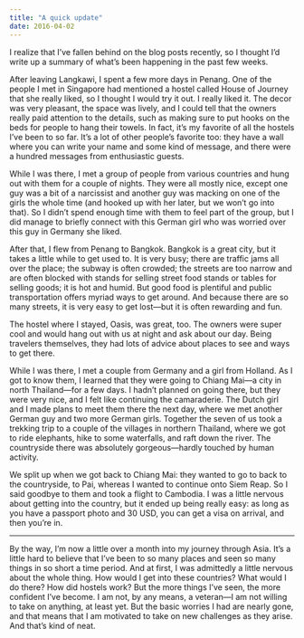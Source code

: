 ```yaml
---
title: "A quick update"
date: 2016-04-02
---
```


I realize that I’ve fallen behind on the blog posts recently, so I thought I’d
write up a summary of what’s been happening in the past few weeks.

After leaving Langkawi, I spent a few more days in Penang. One of the people I
met in Singapore had mentioned a hostel called House of Journey that she really
liked, so I thought I would try it out. I really liked it. The decor was very
pleasant, the space was lively, and I could tell that the owners really paid
attention to the details, such as making sure to put hooks on the beds for
people to hang their towels. In fact, it’s my favorite of all the hostels I’ve
been to so far. It’s a lot of other people’s favorite too: they have a wall
where you can write your name and some kind of message, and there were a hundred
messages from enthusiastic guests.

While I was there, I met a group of people from various countries and hung out
with them for a couple of nights. They were all mostly nice, except one guy was
a bit of a narcissist and another guy was macking on one of the girls the whole
time (and hooked up with her later, but we won’t go into that). So I didn’t
spend enough time with them to feel part of the group, but I did manage to
briefly connect with this German girl who was worried over this guy in Germany
she liked.

After that, I flew from Penang to Bangkok. Bangkok is a great city, but it takes
a little while to get used to. It is very busy; there are traffic jams all over
the place; the subway is often crowded; the streets are too narrow and are often
blocked with stands for selling street food stands or tables for selling goods;
it is hot and humid. But good food is plentiful and public transportation offers
myriad ways to get around. And because there are so many streets, it is very
easy to get lost—but it is often rewarding and fun.

The hostel where I stayed, Oasis, was great, too. The owners were super cool and
would hang out with us at night and ask about our day. Being travelers
themselves, they had lots of advice about places to see and ways to get there.

While I was there, I met a couple from Germany and a girl from Holland. As I got
to know them, I learned that they were going to Chiang Mai—a city in north
Thailand—for a few days. I hadn’t planned on going there, but they were very
nice, and I felt like continuing the camaraderie. The Dutch girl and I made
plans to meet them there the next day, where we met another German guy and two
more German girls. Together the seven of us took a trekking trip to a couple of
the villages in northern Thailand, where we got to ride elephants, hike to some
waterfalls, and raft down the river. The countryside there was absolutely
gorgeous—hardly touched by human activity.

We split up when we got back to Chiang Mai: they wanted to go to back to the
countryside, to Pai, whereas I wanted to continue onto Siem Reap. So I said
goodbye to them and took a flight to Cambodia. I was a little nervous about
getting into the country, but it ended up being really easy: as long as you have
a passport photo and 30 USD, you can get a visa on arrival, and then you’re in.

---

By the way, I’m now a little over a month into my journey through Asia. It’s a
little hard to believe that I’ve been to so many places and seen so many things
in so short a time period. And at first, I was admittedly a little nervous about
the whole thing. How would I get into these countries? What would I do there?
How did hostels work? But the more things I’ve seen, the more confident I’ve
become. I am not, by any means, a veteran—I am not willing to take on anything,
at least yet. But the basic worries I had are nearly gone, and that means that I
am motivated to take on new challenges as they arise. And that’s kind of neat.
